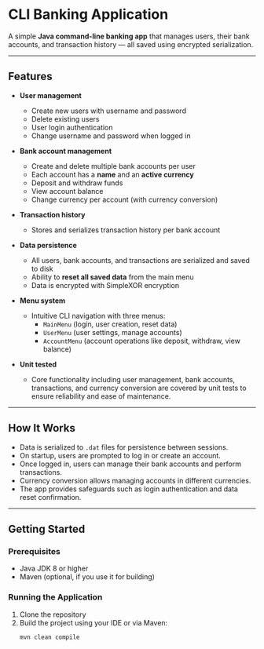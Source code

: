 # CLI Banking Application

A simple **Java command-line banking app** that manages users, their bank accounts, and transaction history — all saved using encrypted serialization.

---

## Features

- **User management**
    - Create new users with username and password
    - Delete existing users
    - User login authentication
    - Change username and password when logged in

- **Bank account management**
    - Create and delete multiple bank accounts per user
    - Each account has a **name** and an **active currency**
    - Deposit and withdraw funds
    - View account balance
    - Change currency per account (with currency conversion)

- **Transaction history**
    - Stores and serializes transaction history per bank account

- **Data persistence**
    - All users, bank accounts, and transactions are serialized and saved to disk
    - Ability to **reset all saved data** from the main menu
    - Data is encrypted with SimpleXOR encryption

- **Menu system**
    - Intuitive CLI navigation with three menus:
        - `MainMenu` (login, user creation, reset data)
        - `UserMenu` (user settings, manage accounts)
        - `AccountMenu` (account operations like deposit, withdraw, view balance)

- **Unit tested**
    - Core functionality including user management, bank accounts, transactions, and currency conversion are covered by unit tests to ensure reliability and ease of maintenance.

---

## How It Works

- Data is serialized to `.dat` files for persistence between sessions.
- On startup, users are prompted to log in or create an account.
- Once logged in, users can manage their bank accounts and perform transactions.
- Currency conversion allows managing accounts in different currencies.
- The app provides safeguards such as login authentication and data reset confirmation.

---

## Getting Started

### Prerequisites

- Java JDK 8 or higher
- Maven (optional, if you use it for building)

### Running the Application

1. Clone the repository
2. Build the project using your IDE or via Maven:
   ```bash
   mvn clean compile
